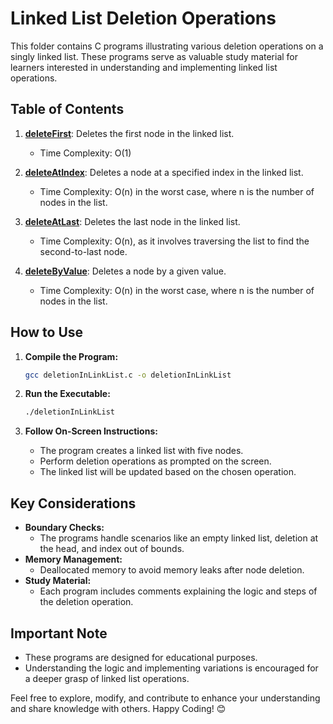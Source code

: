 # Linked List Deletion Operations

This folder contains C programs illustrating various deletion operations on a singly linked list. These programs serve as valuable study material for learners interested in understanding and implementing linked list operations.

## Table of Contents

1. [**deleteFirst**](deletionInLinkList.c#L40): Deletes the first node in the linked list.
   - Time Complexity: O(1)

2. [**deleteAtIndex**](deletionInLinkList.c#L63): Deletes a node at a specified index in the linked list.
   - Time Complexity: O(n) in the worst case, where n is the number of nodes in the list.

3. [**deleteAtLast**](deletionInLinkList.c#L115): Deletes the last node in the linked list.
   - Time Complexity: O(n), as it involves traversing the list to find the second-to-last node.

4. [**deleteByValue**](deletionInLinkList.c#L145): Deletes a node by a given value.
   - Time Complexity: O(n) in the worst case, where n is the number of nodes in the list.

## How to Use

1. **Compile the Program:**

   ```bash
   gcc deletionInLinkList.c -o deletionInLinkList
   ```

2. **Run the Executable:**

   ```bash
   ./deletionInLinkList
   ```

3. **Follow On-Screen Instructions:**
   - The program creates a linked list with five nodes.
   - Perform deletion operations as prompted on the screen.
   - The linked list will be updated based on the chosen operation.

## Key Considerations

- **Boundary Checks:**
  - The programs handle scenarios like an empty linked list, deletion at the head, and index out of bounds.
- **Memory Management:**
  - Deallocated memory to avoid memory leaks after node deletion.
- **Study Material:**
  - Each program includes comments explaining the logic and steps of the deletion operation.

## Important Note

- These programs are designed for educational purposes.
- Understanding the logic and implementing variations is encouraged for a deeper grasp of linked list operations.

Feel free to explore, modify, and contribute to enhance your understanding and share knowledge with others. Happy Coding! 😊
